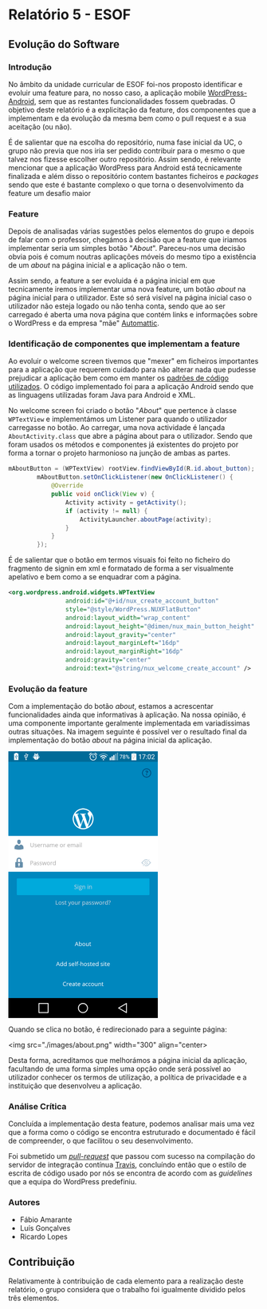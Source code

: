 # Relatório 5 - ESOF #
## Evolução do Software ##
### Introdução

No âmbito da unidade curricular de ESOF foi-nos proposto identificar e evoluir uma feature para, no nosso caso, a aplicação mobile [WordPress-Android](https://github.com/wordpress-mobile/WordPress-Android), sem que as restantes funcionalidades fossem quebradas. O objetivo deste relatório é a explicitação da feature, dos componentes que a implementam e da evolução da mesma bem como o pull request e a sua aceitação (ou não).

É de salientar que na escolha do repositório, numa fase inicial da UC, o grupo não previa que nos iria ser pedido contribuir para o mesmo o que talvez nos fizesse escolher outro repositório. Assim sendo, é relevante mencionar que a aplicação WordPress para Android está tecnicamente finalizada e além disso o repositório contem bastantes ficheiros e *packages* sendo que este é bastante complexo o que torna o desenvolvimento da feature um desafio maior


### Feature 

Depois de analisadas várias sugestões pelos elementos do grupo e depois de falar com o professor, chegámos à decisão que a feature que iriamos implementar seria um simples botão "*About*". Pareceu-nos uma decisão obvia pois é comum noutras aplicações móveis do mesmo tipo a existência de um *about* na página inicial e a aplicação não o tem. 

Assim sendo, a feature a ser evoluida é a página inicial em que tecnicamente iremos implementar uma nova feature, um botão *about* na página inicial para o utilizador. Este só será visível na página inicial caso o utilizador não esteja logado ou não tenha conta, sendo que ao ser carregado é aberta uma nova página que contém links e informações sobre o WordPress e da empresa "mãe" [Automattic](https://automattic.com/).


### Identificação de componentes que implementam a feature

Ao evoluir o welcome screen tivemos que "mexer" em ficheiros importantes para a aplicação que requerem cuidado para não alterar nada que pudesse prejudicar a aplicação bem como em manter os [padrões de código utilizados](https://github.com/wordpress-mobile/WordPress-Android/blob/develop/CODESTYLE.md). O código implementado foi para a aplicação Android sendo que as linguagens utilizadas foram Java para Android e XML.

No welcome screen foi criado o botão "*About*" que pertence à classe ```WPTextView``` e implementámos um Listener para quando o utilizador carregasse no botão. Ao carregar, uma nova actividade é lançada ```AboutActivity.class``` que abre a página about para o utilizador. Sendo que foram usados os métodos e componentes já existentes do projeto por forma a tornar o projeto harmonioso na junção de ambas as partes.

```java
mAboutButton = (WPTextView) rootView.findViewById(R.id.about_button);
        mAboutButton.setOnClickListener(new OnClickListener() {
            @Override
            public void onClick(View v) {
                Activity activity = getActivity();
                if (activity != null) {
                    ActivityLauncher.aboutPage(activity);
                }
            }
        });
```

É de salientar que o botão em termos visuais foi feito no ficheiro do fragmento de signin em xml e formatado de forma a ser visualmente apelativo e bem como a se enquadrar com a página.

```xml
<org.wordpress.android.widgets.WPTextView
                android:id="@+id/nux_create_account_button"
                style="@style/WordPress.NUXFlatButton"
                android:layout_width="wrap_content"
                android:layout_height="@dimen/nux_main_button_height"
                android:layout_gravity="center"
                android:layout_marginLeft="16dp"
                android:layout_marginRight="16dp"
                android:gravity="center"
                android:text="@string/nux_welcome_create_account" />
```

### Evolução da feature

Com a implementação do botão *about*, estamos a acrescentar funcionalidades ainda que informativas à aplicação. Na nossa opinião, é uma componente importante geralmente implementada em variadíssimas outras situações.
Na imagem seguinte é possível ver o resultado final da implementação do botão *about* na página inicial da aplicação.

<img src="./images/home.png" width="300" align="center">

Quando se clica no botão, é redirecionado para a seguinte página:

<img src="./images/about.png" width="300" align="center>

Desta forma, acreditamos que melhorámos a página inicial da aplicação, facultando de uma forma simples uma opção onde será possível ao utilizador conhecer os termos de utilização, a política de privacidade e a instituição que desenvolveu a aplicação.

### Análise Crítica

Concluída a implementação desta feature, podemos analisar mais uma vez que a forma como o código se encontra estruturado e documentado é fácil de compreender, o que facilitou o seu desenvolvimento. 

Foi submetido um [*pull-request*](https://github.com/wordpress-mobile/WordPress-Android/pull/3503) que passou com sucesso na compilação do servidor de integração contínua [Travis](https://travis-ci.org/wordpress-mobile/WordPress-Android/builds/96073274), concluíndo então que o estilo de escrita de código usado por nós se encontra de acordo com as *guidelines* que a equipa do WordPress predefiniu.


### Autores

* Fábio Amarante
* Luís Gonçalves
* Ricardo Lopes


## Contribuição

Relativamente à contribuição de cada elemento para a realização deste relatório, o grupo considera que o trabalho foi igualmente dividido pelos três elementos.
